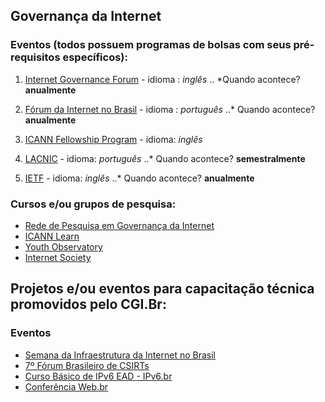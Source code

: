## Governança da Internet 

### Eventos (todos possuem programas de bolsas com seus pré-requisitos específicos):
1. [Internet Governance Forum](https://www.intgovforum.org/)  - idioma : *inglês*
 .. *Quando acontece? **anualmente**
  
2. [Fórum da Internet no Brasil](http://forumdainternet.cgi.br/index.html) - idioma : *português*
 ..* Quando acontece? **anualmente**

3. [ICANN Fellowship Program](https://www.icann.org/fellowshipprogram) - idioma: *inglês*

4. [LACNIC](http://www.lacnic.net/991/1/lacnic/programa-de-becas) - idioma: *português*
 ..* Quando acontece? **semestralmente**

5. [IETF](https://www.ietf.org/newcomers.html) - idioma: *inglês*
 ..* Quando acontece? **anualmente**

### Cursos e/ou grupos de pesquisa:
* [Rede de Pesquisa em Governança da Internet](http://www.redegovernanca.net.br/)
* [ICANN Learn](https://learn.icann.org/)
* [Youth Observatory](http://obdjuv.org/)
* [Internet Society](https://www.internetsociety.org/)


## Projetos e/ou eventos para capacitação técnica promovidos pelo CGI.Br:

### Eventos
* [Semana da Infraestrutura da Internet no Brasil](http://nic.br/semanainfrabr/)
* [7º Fórum Brasileiro de CSIRTs](https://www.cert.br/forum2018/)
* [Curso Básico de IPv6 EAD - IPv6.br](http://saladeaula.nic.br/courses/course-v1:NIC.br+IPV6-001+T001/about)
* [Conferência Web.br](http://conferenciaweb.w3c.br/)




